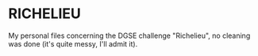 # RICHELIEU

My personal files concerning the DGSE challenge "Richelieu", no cleaning was done (it's quite messy, I'll admit it).
